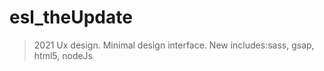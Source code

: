 # esl_theUpdate
> 2021 Ux design.
> Minimal design interface.
> New includes:sass, gsap, html5, nodeJs
